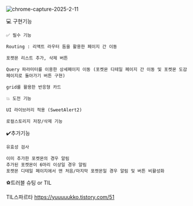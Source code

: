 ![chrome-capture-2025-2-11](https://github.com/user-attachments/assets/d62cf289-82f5-4757-8ff5-fbeb3cbac747)


💻 구현기능

    ✅ 필수 기능

    Routing : 리액트 라우터 돔을 활용한 페이지 간 이동

    포켓몬 리스트 추가, 삭제 버튼

    Query 파라미터를 이용한 상세페이지 이동 (포켓몬 디테일 페이지 간 이동 및 포켓몬 도감 페이지로 돌아가기 버튼 구현)

    grid를 활용한 반응형 카드

    💥 도전 기능

    UI 라이브러리 적용 (SweetAlert2)

    로컬스토리지 저장/삭제 기능

✔️추가기능

    유효성 검사

    이미 추가한 포켓몬의 경우 알림
    추가된 포켓몬이 6마리 이상일 경우 알림
    포켓몬 디테일 페이지에서 맨 처음/마지막 포켓몬일 경우 알림 및 버튼 비활성화

⚽트러블 슈팅 or TIL

TIL스파르타 https://yuuuuukko.tistory.com/51
